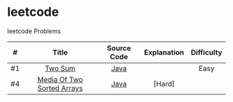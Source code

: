 # leetcode
leetcode Problems 



| # | Title | Source Code | Explanation | Difficulty |
|:---:|:---:|:---:|:---:|:---:|
| #1|[Two Sum](https://leetcode.com/problems/two-sum/)|[Java](https://github.com/hoachen/leetcode/blob/master/1、Two%20Sum/Solution.java)| |Easy|
| #4|[Media Of Two Sorted Arrays](https://leetcode.com/problems/median-of-two-sorted-arrays/)|[Java]()|[Hard]|
